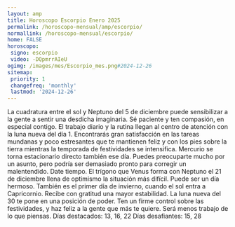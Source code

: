 ```yaml
---
layout: amp
title: Horoscopo Escorpio Enero 2025 
permalink: /horoscopo-mensual/amp/escorpio/
normallink: /horoscopo-mensual/escorpio/
home: FALSE
horoscopo:
 signo: escorpio
 video: -DQpmrrAIeU
ogimg: /images/mes/Escorpio_mes.png#2024-12-26
sitemap:
 priority: 1
 changefreq: 'monthly'
 lastmod: '2024-12-26'
---
```



La cuadratura entre el sol y Neptuno del 5 de diciembre puede sensibilizar a la gente a sentir una desdicha imaginaria. Sé paciente y ten compasión, en especial contigo. 
El trabajo diario y la rutina llegan al centro de atención con la luna nueva del día 1. Encontrarás gran satisfacción en las tareas mundanas y poco estresantes que te mantienen feliz y con los pies sobre la tierra mientras la temporada de festividades se intensifica. Mercurio se torna estacionario directo también ese día. Puedes preocuparte mucho por un asunto, pero podría ser demasiado pronto para corregir un malentendido. Date tiempo. 
El trígono que Venus forma con Neptuno el 21 de diciembre llena de optimismo la situación más difícil. Puede ser un día hermoso. También es el primer día de invierno, cuando el sol entra a Capricornio. Recibe con gratitud una mayor estabilidad. 
La luna nueva del 30 te pone en una posición de poder. Ten un firme control sobre las festividades, y haz feliz a la gente que más te quiere. Será menos trabajo de lo que piensas. 
Días destacados: 13, 16, 22
Días desafiantes: 15, 28